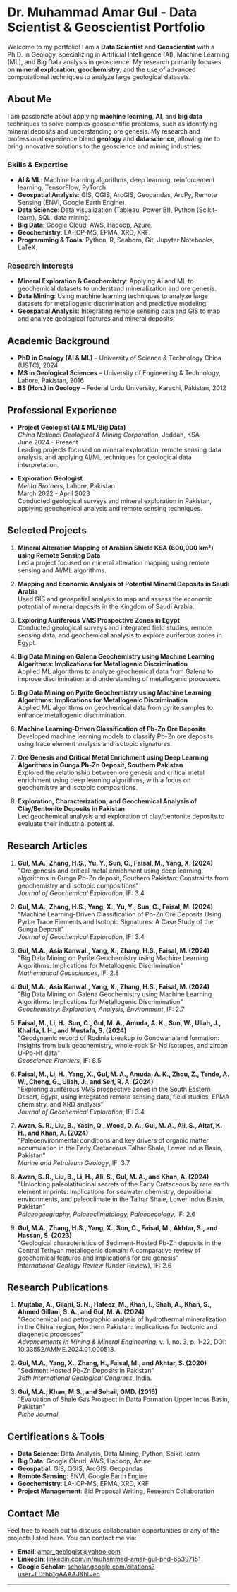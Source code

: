 # Dr. Muhammad Amar Gul - Data Scientist & Geoscientist Portfolio

Welcome to my portfolio! I am a **Data Scientist** and **Geoscientist** with a Ph.D. in Geology, specializing in Artificial Intelligence (AI), Machine Learning (ML), and Big Data analysis in geoscience. My research primarily focuses on **mineral exploration**, **geochemistry**, and the use of advanced computational techniques to analyze large geological datasets.

## **About Me**
I am passionate about applying **machine learning**, **AI**, and **big data** techniques to solve complex geoscientific problems, such as identifying mineral deposits and understanding ore genesis. My research and professional experience blend **geology** and **data science**, allowing me to bring innovative solutions to the geoscience and mining industries.

### **Skills & Expertise**
- **AI & ML**: Machine learning algorithms, deep learning, reinforcement learning, TensorFlow, PyTorch.
- **Geospatial Analysis**: GIS, QGIS, ArcGIS, Geopandas, ArcPy, Remote Sensing (ENVI, Google Earth Engine).
- **Data Science**: Data visualization (Tableau, Power BI), Python (Scikit-learn), SQL, data mining.
- **Big Data**: Google Cloud, AWS, Hadoop, Azure.
- **Geochemistry**: LA-ICP-MS, EPMA, XRD, XRF.
- **Programming & Tools**: Python, R, Seaborn, Git, Jupyter Notebooks, LaTeX.

### **Research Interests**
- **Mineral Exploration & Geochemistry**: Applying AI and ML to geochemical datasets to understand mineralization and ore genesis.
- **Data Mining**: Using machine learning techniques to analyze large datasets for metallogenic discrimination and predictive modeling.
- **Geospatial Analysis**: Integrating remote sensing data and GIS to map and analyze geological features and mineral deposits.

## **Academic Background**
- **PhD in Geology (AI & ML)** – University of Science & Technology China (USTC), 2024
- **MS in Geological Sciences** – University of Engineering & Technology, Lahore, Pakistan, 2016
- **BS (Hon.) in Geology** – Federal Urdu University, Karachi, Pakistan, 2012

## **Professional Experience**
- **Project Geologist (AI & ML/Big Data)**  
  *China National Geological & Mining Corporation*, Jeddah, KSA  
  June 2024 - Present  
  Leading projects focused on mineral exploration, remote sensing data analysis, and applying AI/ML techniques for geological data interpretation.

- **Exploration Geologist**  
  *Mehta Brothers*, Lahore, Pakistan  
  March 2022 - April 2023  
  Conducted geological surveys and mineral exploration in Pakistan, applying geochemical analysis and remote sensing techniques.

## **Selected Projects**
1. **Mineral Alteration Mapping of Arabian Shield KSA (600,000 km²) using Remote Sensing Data**  
   Led a project focused on mineral alteration mapping using remote sensing and AI/ML algorithms.

2. **Mapping and Economic Analysis of Potential Mineral Deposits in Saudi Arabia**  
   Used GIS and geospatial analysis to map and assess the economic potential of mineral deposits in the Kingdom of Saudi Arabia.

3. **Exploring Auriferous VMS Prospective Zones in Egypt**  
   Conducted geological surveys and integrated field studies, remote sensing data, and geochemical analysis to explore auriferous zones in Egypt.

4. **Big Data Mining on Galena Geochemistry using Machine Learning Algorithms: Implications for Metallogenic Discrimination**  
   Applied ML algorithms to analyze geochemical data from Galena to improve discrimination and understanding of metallogenic processes.

5. **Big Data Mining on Pyrite Geochemistry using Machine Learning Algorithms: Implications for Metallogenic Discrimination**  
   Applied ML algorithms on geochemical data from pyrite samples to enhance metallogenic discrimination.

6. **Machine Learning-Driven Classification of Pb-Zn Ore Deposits**  
   Developed machine learning models to classify Pb-Zn ore deposits using trace element analysis and isotopic signatures.

7. **Ore Genesis and Critical Metal Enrichment using Deep Learning Algorithms in Gunga Pb-Zn Deposit, Southern Pakistan**  
   Explored the relationship between ore genesis and critical metal enrichment using deep learning algorithms, with a focus on geochemistry and isotopic compositions.

8. **Exploration, Characterization, and Geochemical Analysis of Clay/Bentonite Deposits in Pakistan**  
   Led geochemical analysis and exploration of clay/bentonite deposits to evaluate their industrial potential.

## **Research Articles**
1. **Gul, M.A., Zhang, H.S., Yu, Y., Sun, C., Faisal, M., Yang, X. (2024)**  
   "Ore genesis and critical metal enrichment using deep learning algorithms in Gunga Pb-Zn deposit, Southern Pakistan: Constraints from geochemistry and isotopic compositions"  
   *Journal of Geochemical Exploration*, IF: 3.4

2. **Gul, M.A., Zhang, H.S., Yang, X., Yu, Y., Sun, C., Faisal, M. (2024)**  
   "Machine Learning-Driven Classification of Pb-Zn Ore Deposits Using Pyrite Trace Elements and Isotopic Signatures: A Case Study of the Gunga Deposit"  
   *Journal of Geochemical Exploration*, IF: 3.4

3. **Gul, M.A., Asia Kanwal., Yang, X., Zhang, H.S., Faisal, M. (2024)**  
   "Big Data Mining on Pyrite Geochemistry using Machine Learning Algorithms: Implications for Metallogenic Discrimination"  
   *Mathematical Geosciences*, IF: 2.8

4. **Gul, M.A., Asia Kanwal., Yang, X., Zhang, H.S., Faisal, M. (2024)**  
   "Big Data Mining on Galena Geochemistry using Machine Learning Algorithms: Implications for Metallogenic Discrimination"  
   *Geochemistry: Exploration, Analysis, Environment*, IF: 2.7

5. **Faisal, M., Li, H., Sun, C., Gul, M. A., Amuda, A. K., Sun, W., Ullah, J., Khalifa, I. H., and Mustafa, S. (2024)**  
   "Geodynamic record of Rodinia breakup to Gondwanaland formation: Insights from bulk geochemistry, whole-rock Sr-Nd isotopes, and zircon U-Pb-Hf data"  
   *Geoscience Frontiers*, IF: 8.5

6. **Faisal, M., Li, H., Yang, X., Gul, M. A., Amuda, A. K., Zhou, Z., Tende, A. W., Cheng, G., Ullah, J., and Seif, R. A. (2024)**  
   "Exploring auriferous VMS prospective zones in the South Eastern Desert, Egypt, using integrated remote sensing data, field studies, EPMA chemistry, and XRD analysis"  
   *Journal of Geochemical Exploration*, IF: 3.4

7. **Awan, S. R., Liu, B., Yasin, Q., Wood, D. A., Gul, M. A., Ali, S., Altaf, K. H., and Khan, A. (2024)**  
   "Paleoenvironmental conditions and key drivers of organic matter accumulation in the Early Cretaceous Talhar Shale, Lower Indus Basin, Pakistan"  
   *Marine and Petroleum Geology*, IF: 3.7

8. **Awan, S. R., Liu, B., Li, H., Ali, S., Gul, M. A., and Khan, A. (2024)**  
   "Unlocking paleolatitudinal secrets of the Early Cretaceous by rare earth element imprints: Implications for seawater chemistry, depositional environments, and paleoclimate in the Talhar Shale, Lower Indus Basin, Pakistan"  
   *Palaeogeography, Palaeoclimatology, Palaeoecology*, IF: 2.6

9. **Gul, M.A., Zhang, H.S., Yang, X., Sun, C., Faisal, M., Akhtar, S., and Hassan, S. (2023)**  
   "Geological characteristics of Sediment-Hosted Pb-Zn deposits in the Central Tethyan metallogenic domain: A comparative review of geochemical features and implications for ore genesis"  
   *International Geology Review* (Under Review), IF: 2.6

## **Research Publications**
1. **Mujtaba, A., Gilani, S. N., Hafeez, M., Khan, I., Shah, A., Khan, S., Ahmed Gillani, S. A., and Gul, M. A. (2024)**  
   "Geochemical and petrographic analysis of hydrothermal mineralization in the Chitral region, Northern Pakistan: Implications for tectonic and diagenetic processes"  
   *Advancements in Mining & Mineral Engineering*, v. 1, no. 3, p. 1-22, DOI: 10.33552/AMME.2024.01.000513.

2. **Gul, M.A., Yang, X., Zhang, H., Faisal, M., and Akhtar, S. (2020)**  
   "Sediment Hosted Pb-Zn Deposits in Pakistan"  
   *36th International Geological Congress*, India.

3. **Gul, M.A., Khan, M.S., and Sohail, GMD. (2016)**  
   "Evaluation of Shale Gas Prospect in Datta Formation Upper Indus Basin, Pakistan"  
   *Piche Journal*.

## **Certifications & Tools**
- **Data Science**: Data Analysis, Data Mining, Python, Scikit-learn
- **Big Data**: Google Cloud, AWS, Hadoop, Azure
- **Geospatial**: GIS, QGIS, ArcGIS, Geopandas
- **Remote Sensing**: ENVI, Google Earth Engine
- **Geochemistry**: LA-ICP-MS, EPMA, XRD, XRF
- **Project Management**: Bid Proposal Writing, Research Collaboration

## **Contact Me**
Feel free to reach out to discuss collaboration opportunities or any of the projects listed here. You can contact me via:

- **Email**: [amar_geologist@yahoo.com](mailto:amar_geologist@yahoo.com)
- **LinkedIn**: [linkedin.com/in/muhammad-amar-gul-phd-65397151](https://www.linkedin.com/in/muhammad-amar-gul-phd-65397151)
- **Google Scholar**: [scholar.google.com/citations?user=EDfhb1gAAAAJ&hl=en](https://scholar.google.com/citations?user=EDfhb1gAAAAJ&hl=en)

---
